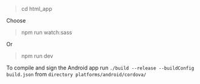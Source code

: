 > cd html_app

Choose
> npm run watch:sass

Or

> npm run dev

To compile and sign the Android app
run ```./build --release --buildConfig build.json``` from ```directory platforms/android/cordova/```
